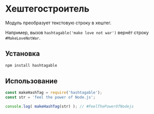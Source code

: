 # Хештегостроитель

Модуль преобразует текстовую строку в хештег.

Например, вызов `hashtagable('make love not war')` вернёт строку `#MakeLoveNotWar`.

## Установка
```bash
npm install hashtagable
```

## Использование
```js
const makeHashTag = require('hashtagable');
const str = 'feel the power of Node.js';

console.log( makeHashTag(str) ); // #FeelThePowerOfNodejs
```
